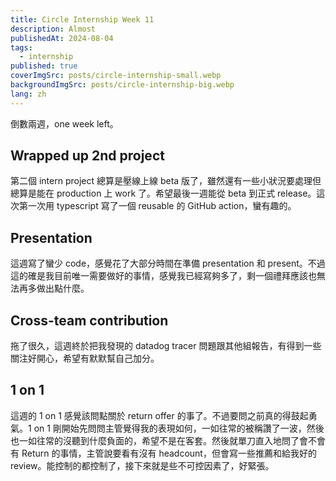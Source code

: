 ```yaml
---
title: Circle Internship Week 11
description: Almost
publishedAt: 2024-08-04
tags:
  - internship
published: true
coverImgSrc: posts/circle-internship-small.webp
backgroundImgSrc: posts/circle-internship-big.webp
lang: zh
---
```

倒數兩週，one week left。

## Wrapped up 2nd project

第二個 intern project 總算是壓線上線 beta 版了，雖然還有一些小狀況要處理但總算是能在 production 上 work 了。希望最後一週能從 beta 到正式 release。這次第一次用 typescript 寫了一個 reusable 的 GitHub action，蠻有趣的。

## Presentation

這週寫了蠻少 code，感覺花了大部分時間在準備 presentation 和 present。不過這的確是我目前唯一需要做好的事情，感覺我已經寫夠多了，剩一個禮拜應該也無法再多做出點什麼。

## Cross-team contribution

拖了很久，這週終於把我發現的 datadog tracer 問題跟其他組報告，有得到一些關注好開心，希望有默默幫自己加分。

## 1 on 1

這週的 1 on 1 感覺該問點關於 return offer 的事了。不過要問之前真的得鼓起勇氣。1 on 1 剛開始先問問主管覺得我的表現如何，一如往常的被稱讚了一波，然後也一如往常的沒聽到什麼負面的，希望不是在客套。然後就單刀直入地問了會不會有 Return 的事情，主管說要看有沒有 headcount，但會寫一些推薦和給我好的 review。能控制的都控制了，接下來就是些不可控因素了，好緊張。